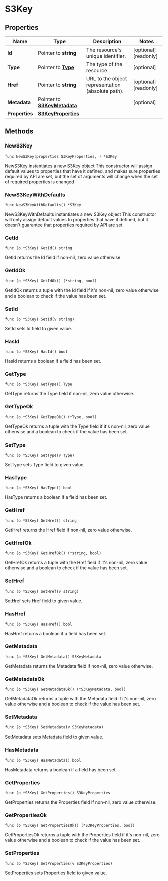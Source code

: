 # S3Key

## Properties

|Name | Type | Description | Notes|
|------------ | ------------- | ------------- | -------------|
|**Id** | Pointer to **string** | The resource&#39;s unique identifier. | [optional] [readonly] |
|**Type** | Pointer to [**Type**](Type.md) | The type of the resource. | [optional] |
|**Href** | Pointer to **string** | URL to the object representation (absolute path). | [optional] [readonly] |
|**Metadata** | Pointer to [**S3KeyMetadata**](S3KeyMetadata.md) |  | [optional] |
|**Properties** | [**S3KeyProperties**](S3KeyProperties.md) |  | |

## Methods

### NewS3Key

`func NewS3Key(properties S3KeyProperties, ) *S3Key`

NewS3Key instantiates a new S3Key object
This constructor will assign default values to properties that have it defined,
and makes sure properties required by API are set, but the set of arguments
will change when the set of required properties is changed

### NewS3KeyWithDefaults

`func NewS3KeyWithDefaults() *S3Key`

NewS3KeyWithDefaults instantiates a new S3Key object
This constructor will only assign default values to properties that have it defined,
but it doesn't guarantee that properties required by API are set

### GetId

`func (o *S3Key) GetId() string`

GetId returns the Id field if non-nil, zero value otherwise.

### GetIdOk

`func (o *S3Key) GetIdOk() (*string, bool)`

GetIdOk returns a tuple with the Id field if it's non-nil, zero value otherwise
and a boolean to check if the value has been set.

### SetId

`func (o *S3Key) SetId(v string)`

SetId sets Id field to given value.

### HasId

`func (o *S3Key) HasId() bool`

HasId returns a boolean if a field has been set.

### GetType

`func (o *S3Key) GetType() Type`

GetType returns the Type field if non-nil, zero value otherwise.

### GetTypeOk

`func (o *S3Key) GetTypeOk() (*Type, bool)`

GetTypeOk returns a tuple with the Type field if it's non-nil, zero value otherwise
and a boolean to check if the value has been set.

### SetType

`func (o *S3Key) SetType(v Type)`

SetType sets Type field to given value.

### HasType

`func (o *S3Key) HasType() bool`

HasType returns a boolean if a field has been set.

### GetHref

`func (o *S3Key) GetHref() string`

GetHref returns the Href field if non-nil, zero value otherwise.

### GetHrefOk

`func (o *S3Key) GetHrefOk() (*string, bool)`

GetHrefOk returns a tuple with the Href field if it's non-nil, zero value otherwise
and a boolean to check if the value has been set.

### SetHref

`func (o *S3Key) SetHref(v string)`

SetHref sets Href field to given value.

### HasHref

`func (o *S3Key) HasHref() bool`

HasHref returns a boolean if a field has been set.

### GetMetadata

`func (o *S3Key) GetMetadata() S3KeyMetadata`

GetMetadata returns the Metadata field if non-nil, zero value otherwise.

### GetMetadataOk

`func (o *S3Key) GetMetadataOk() (*S3KeyMetadata, bool)`

GetMetadataOk returns a tuple with the Metadata field if it's non-nil, zero value otherwise
and a boolean to check if the value has been set.

### SetMetadata

`func (o *S3Key) SetMetadata(v S3KeyMetadata)`

SetMetadata sets Metadata field to given value.

### HasMetadata

`func (o *S3Key) HasMetadata() bool`

HasMetadata returns a boolean if a field has been set.

### GetProperties

`func (o *S3Key) GetProperties() S3KeyProperties`

GetProperties returns the Properties field if non-nil, zero value otherwise.

### GetPropertiesOk

`func (o *S3Key) GetPropertiesOk() (*S3KeyProperties, bool)`

GetPropertiesOk returns a tuple with the Properties field if it's non-nil, zero value otherwise
and a boolean to check if the value has been set.

### SetProperties

`func (o *S3Key) SetProperties(v S3KeyProperties)`

SetProperties sets Properties field to given value.



